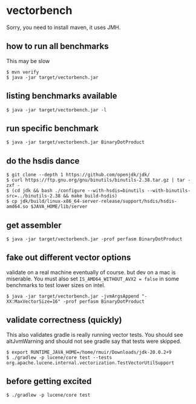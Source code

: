 # vectorbench

Sorry, you need to install maven, it uses JMH.

## how to run all benchmarks

This may be slow

```console
$ mvn verify
$ java -jar target/vectorbench.jar
```

## listing benchmarks available

```console
$ java -jar target/vectorbench.jar -l
```

## run specific benchmark

```console
$ java -jar target/vectorbench.jar BinaryDotProduct
```

## do the hsdis dance

```console
$ git clone --depth 1 https://github.com/openjdk/jdk/
$ curl https://ftp.gnu.org/gnu/binutils/binutils-2.38.tar.gz | tar -zxf -
$ (cd jdk && bash ./configure --with-hsdis=binutils --with-binutils-src=../binutils-2.38 && make build-hsdis)
$ cp jdk/build/linux-x86_64-server-release/support/hsdis/hsdis-amd64.so $JAVA_HOME/lib/server
```

## get assembler

```console
$ java -jar target/vectorbench.jar -prof perfasm BinaryDotProduct
```

## fake out different vector options

validate on a real machine eventually of course. but dev on a mac is miserable.
You must also set `IS_AMD64_WITHOUT_AVX2 = false` in some benchmarks to test lower sizes on intel.

```console
$ java -jar target/vectorbench.jar -jvmArgsAppend "-XX:MaxVectorSize=16" -prof perfasm BinaryDotProduct
```

## validate correctness (quickly)

This also validates gradle is really running vector tests.
You should see altJvmWarning and should not see gradle say that tests were skipped.

```console
$ export RUNTIME_JAVA_HOME=/home/rmuir/Downloads/jdk-20.0.2+9
$ ./gradlew -p lucene/core test --tests org.apache.lucene.internal.vectorization.TestVectorUtilSupport
```

## before getting excited

```console
$ ./gradlew -p lucene/core test
```
